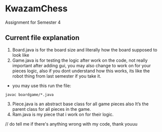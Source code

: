 # KwazamChess
Assignment for Semester 4 

## Current file explanation
1. Board.java is for the board size and literally how the board supposed to look like
2. Game.java is for testing the logic after work on the code, not really important after adding gui, you may also change to work on for your pieces logic, also if you dont understand how this works, its like the robot thing from last semester if you take it.
- you may use this run the file:
```
javac boardgame/*.java
```
3. Piece.java is an abstract base class for all game pieces also It’s the parent class for all pieces in the game.
4. Ram.java is my piece that i work on for their logic.

// do tell me if there's anything wrong with my code, thank youuu
